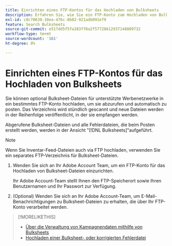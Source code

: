 ```yaml
---
title: Einrichten eines FTP-Kontos für das Hochladen von Bulksheets
description: Erfahren Sie, wie Sie ein FTP-Konto zum Hochladen von Bulksheet-Dateien anfordern.
exl-id: c8c70638-10ea-476c-8b02-921adb091ef9
feature: Search Bulksheets
source-git-commit: e517dd5f5fa283ff8a2f57728612937148889732
workflow-type: tm+mt
source-wordcount: '161'
ht-degree: 0%

---
```


# Einrichten eines FTP-Kontos für das Hochladen von Bulksheets

Sie können optional Bulksheet-Dateien für unterstützte Werbenetzwerke in ein bestimmtes FTP-Konto hochladen, um sie abzurufen und automatisch zu posten. Das Verzeichnis wird stündlich gescannt und neue Dateien werden in der Reihenfolge veröffentlicht, in der sie empfangen werden.

Abgerufene Bulksheet-Dateien und alle Fehlerdateien, die beim Posten erstellt werden, werden in der Ansicht &quot;[!DNL Bulksheets]&quot;aufgeführt.

>[!NOTE]
>
>Wenn Sie Inventar-Feed-Dateien auch via FTP hochladen, verwenden Sie ein separates FTP-Verzeichnis für Bulksheet-Dateien.

1. Wenden Sie sich an Ihr Adobe Account Team, um ein FTP-Konto für das Hochladen von Bulksheet-Dateien einzurichten.

   Ihr Adobe Account-Team stellt Ihnen den FTP-Speicherort sowie Ihren Benutzernamen und Ihr Passwort zur Verfügung.

1. (Optional) Wenden Sie sich an Ihr Adobe Account-Team, um E-Mail-Benachrichtigungen zu Bulksheet-Dateien zu erhalten, die über Ihr FTP-Konto verarbeitet werden.

>[!MORELIKETHIS]
>
>* [Über die Verwaltung von Kampagnendaten mithilfe von Bulksheets](bulksheet-about.md)
>* [Hochladen einer Bulksheet- oder korrigierten Fehlerdatei](bulksheet-upload.md)
